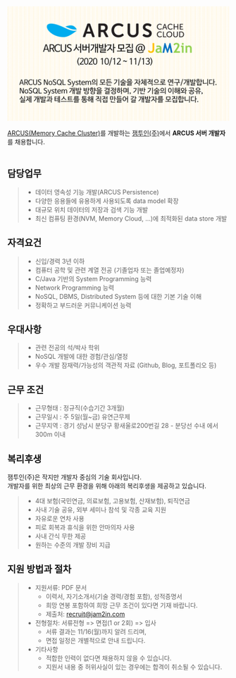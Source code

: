 <img src="https://github.com/jam2in/recruit/blob/master/images/jam2in-dev-arcus-server-job-image-202010.png"></img>

[ARCUS(Memory Cache Cluster)](http://naver.github.io/arcus/)를 개발하는
[잼투인(주)](http://www.jam2in.com/)에서 **ARCUS 서버 개발자**를 채용합니다.
<br /> <br /> 

## 담당업무

> - 데이터 영속성 기능 개발(ARCUS Persistence)
> - 다양한 응용들에 유용하게 사용되도록 data model 확장
> - 대규모 위치 데이터의 저장과 검색 기능 개발
> - 최신 컴퓨팅 환경(NVM, Memory Cloud, ...)에 최적화된 data store 개발

## 자격요건

> - 신입/경력 3년 이하
> - 컴퓨터 공학 및 관련 계열 전공 (기졸업자 또는 졸업예정자)
> - C/Java 기반의 System Programming 능력
> - Network Programming 능력
> - NoSQL, DBMS, Distributed System 등에 대한 기본 기술 이해
> - 정확하고 부드러운 커뮤니케이션 능력

## 우대사항

> - 관련 전공의 석/박사 학위
> - NoSQL 개발에 대한 경험/관심/열정
> - 우수 개발 잠재력/가능성의 객관적 자료 (Github, Blog, 포트폴리오 등)

## 근무 조건

> - 근무형태 : 정규직(수습기간 3개월)
> - 근무일시 : 주 5일(월~금) 유연근무제
> - 근무지역 : 경기 성남시 분당구 황새울로200번길 28 - 분당선 수내 에서 300m 이내


## 복리후생

잼투인(주)은 작지만 개발자 중심의 기술 회사입니다. <br />
개발자를 위한 최상의 근무 환경을 위해 아래의 복리후생을 제공하고 있습니다.

> - 4대 보험(국민연금, 의료보험, 고용보험, 산재보험), 퇴직연금
> - 사내 기술 공유, 외부 세미나 참석 및 각종 교육 지원
> - 자유로운 연차 사용
> - 피로 회복과 휴식을 위한 안마의자 사용
> - 사내 간식 무한 제공
> - 원하는 수준의 개발 장비 지급


## 지원 방법과 절차

> - 지원서류: PDF 문서
>    - 이력서, 자기소개서(기술 경력/경험 포함), 성적증명서
>    - 희망 연봉 포함하여 희망 근무 조건이 있다면 기재 바랍니다.
>    - 제출처: <recruit@jam2in.com>
> - 전형절차: 서류전형 => 면접(1 or 2회) => 입사
>    - 서류 결과는 11/16(월)까지 알려 드리며,
>    - 면접 일정은 개별적으로 안내 드립니다.
> - 기타사항
>    - 적합한 인력이 없다면 채용하지 않을 수 있습니다.
>    - 지원서 내용 중 허위사실이 있는 경우에는 합격이 취소될 수 있습니다.
